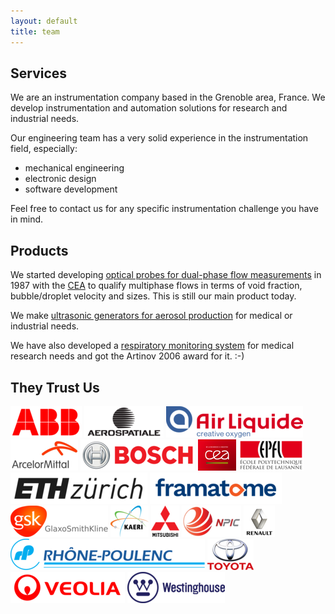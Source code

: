 ```yaml
---
layout: default
title: team
---
```


Services
--------

We are an instrumentation company based in the Grenoble area, France. We develop instrumentation and automation solutions for research and industrial needs.

Our engineering team has a very solid experience in the instrumentation field, especially:

- mechanical engineering
- electronic design
- software development

Feel free to contact us for any specific instrumentation challenge you have in mind.


Products
--------

We started developing [optical probes for dual-phase flow measurements](/probes) in 1987 with the [CEA](http://cea.fr/) to qualify multiphase flows in terms of void fraction, bubble/droplet velocity and sizes. This is still our main product today.

We make [ultrasonic generators for aerosol production](/generators) for medical or industrial needs.

We have also developed a [respiratory monitoring system](/visuresp) for medical research needs and got the Artinov 2006 award for it. :-)


They Trust Us
-------------

![ABB](/assets/images/refs/abb.png)
![Aérospatiale](/assets/images/refs/aerospatiale.png)
![Air Liquide](/assets/images/refs/air_liquide.png)
![Arcelor Mittal](/assets/images/refs/arcelor_mittal.png)
![Bosch](/assets/images/refs/bosch.png)
![CEA](/assets/images/refs/cea.png)
![EPFL](/assets/images/refs/epfl.png)
![ETH Zürich](/assets/images/refs/eth_zurich.png)
![Framatome](/assets/images/refs/framatome.png)
![gsk](/assets/images/refs/gsk.png)
![Kaeri](/assets/images/refs/kaeri.png)
![Mitsubishi](/assets/images/refs/mitsubishi.png)
![NPIC](/assets/images/refs/npic.png)
![Renault](/assets/images/refs/renault.png)
![Rhône Poulenc](/assets/images/refs/rhone_poulenc.png)
![Toyota](/assets/images/refs/toyota.png)
![Veolia](/assets/images/refs/veolia.png)
![Westinghouse](/assets/images/refs/westinghouse.png)
